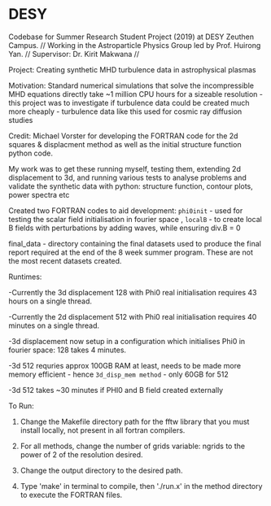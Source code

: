 # DESY

Codebase for Summer Research Student Project (2019) at DESY Zeuthen Campus. //
Working in the Astroparticle Physics Group led by Prof. Huirong Yan. //
Supervisor: Dr. Kirit Makwana //

Project: Creating synthetic MHD turbulence data in astrophysical plasmas

Motivation: Standard numerical simulations that solve the incompressible MHD equations directly take ~1 million CPU hours for a sizeable resolution - this project was to investigate if turbulence data could be created much more cheaply - turbulence data like this used for cosmic ray diffusion studies

Credit: Michael Vorster for developing the FORTRAN code for the 2d squares & displacment method as well as the initial structure function python code. 

My work was to get these running myself, testing them, extending 2d displacement to 3d, and running various tests to analyse problems and validate the synthetic data with python: structure function, contour plots, power spectra etc

Created two FORTRAN codes to aid development: `phi0init` - used for testing the scalar field initialisation in fourier space
                                  , `localB` - to create local B fields with perturbations by adding waves, while ensuring div.B = 0

final_data - directory containing the final datasets used to produce the final report required at the end of the 8 week summer program.  These are not the most recent datasets created. 

Runtimes:

-Currently the 3d displacement 128 with Phi0 real initialisation requires 43 hours on a single thread.

-Currently the 2d displacement 512 with Phi0 real initialisation requires 40 minutes on a single thread.

-3d displacement now setup in a configuration which initialises Phi0 in fourier space: 128 takes 4 minutes.

-3d 512 requries approx 100GB RAM at least, needs to be made more memory efficient - hence `3d_disp_mem method` - only 60GB for 512

-3d 512 takes ~30 minutes if PHI0 and B field created externally

To Run:

1. Change the Makefile directory path for the fftw library that you must install locally, not present in all fortran compilers.

2. For all methods, change the number of grids variable: ngrids to the power of 2  of the resolution desired.

3. Change the output directory to the desired path.

4. Type 'make' in terminal to compile, then './run.x' in the method directory to execute the FORTRAN files.



